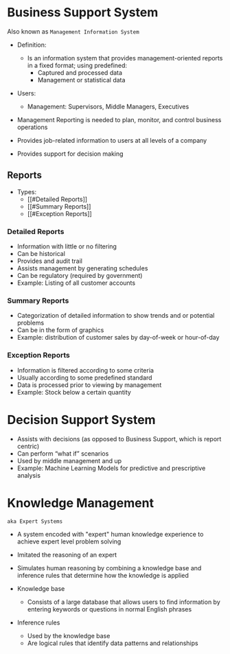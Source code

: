 ```table-of-contents
```
# Business Support System
Also known as `Management Information System`

- Definition:
	- Is an information system that provides management-oriented reports in a fixed format; using predefined:
		- Captured and processed data
		- Management or statistical data

- Users:
	- Management: Supervisors, Middle Managers, Executives

- Management Reporting is needed to plan, monitor, and control business operations
- Provides job-related information to users at all levels of a company
- Provides support for decision making

## Reports
- Types:
	- [[#Detailed Reports]]
	- [[#Summary Reports]]
	- [[#Exception Reports]]

### Detailed Reports
 - Information with little or no filtering
- Can be historical
- Provides and audit trail
- Assists management by generating schedules
- Can be regulatory (required by government)
- Example: Listing of all customer accounts

### Summary Reports
- Categorization of detailed information to show trends and or potential problems
- Can be in the form of graphics
- Example: distribution of customer sales by day-of-week or hour-of-day

### Exception Reports
- Information is filtered according to some criteria
- Usually according to some predefined standard
- Data is processed prior to viewing by management
- Example: Stock below a certain quantity

# Decision Support System
- Assists with decisions (as opposed to Business Support, which is report centric)
- Can perform “what if” scenarios
- Used by middle management and up
- Example: Machine Learning Models for predictive and prescriptive analysis

# Knowledge Management 
`aka Expert Systems` 
- A system encoded with "expert" human knowledge experience to achieve expert level problem solving
- Imitated the reasoning of an expert

- Simulates human reasoning by combining a knowledge base and inference rules that determine how the knowledge is applied

- Knowledge base
	- Consists of a large database that allows users to find information by entering keywords or questions in normal English phrases

- Inference rules
	- Used by the knowledge base
	- Are logical rules that identify data patterns and relationships

